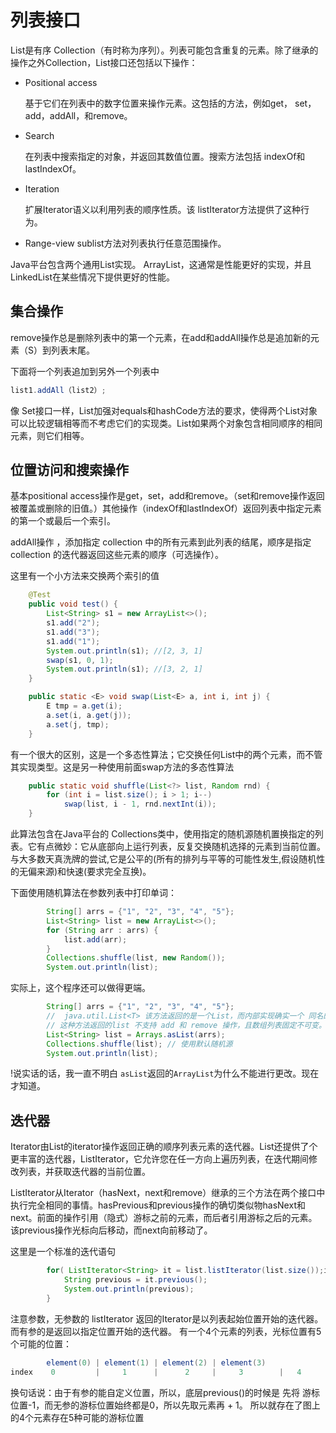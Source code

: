 # 列表接口

List是有序 Collection（有时称为序列）。列表可能包含重复的元素。除了继承的操作之外Collection，List接口还包括以下操作：

- Positional access
    
    基于它们在列表中的数字位置来操作元素。这包括的方法，例如get， set，add，addAll，和remove。
- Search 
    
    在列表中搜索指定的对象，并返回其数值位置。搜索方法包括 indexOf和lastIndexOf。

- Iteration

    扩展Iterator语义以利用列表的顺序性质。该 listIterator方法提供了这种行为。
    
- Range-view
    sublist方法对列表执行任意范围操作。
    
Java平台包含两个通用List实现。 ArrayList，这通常是性能更好的实现，并且 LinkedList在某些情况下提供更好的性能。

## 集合操作
remove操作总是删除列表中的第一个元素，在add和addAll操作总是追加新的元素（S）到列表末尾。

下面将一个列表追加到另外一个列表中
```java
list1.addAll（list2）;
```

像 Set接口一样，List加强对equals和hashCode方法的要求，使得两个List对象可以比较逻辑相等而不考虑它们的实现类。List如果两个对象包含相同顺序的相同元素，则它们相等。

## 位置访问和搜索操作
基本positional access操作是get，set，add和remove。（set和remove操作返回被覆盖或删除的旧值。）其他操作（indexOf和lastIndexOf）返回列表中指定元素的第一个或最后一个索引。

addAll操作 ，添加指定 collection 中的所有元素到此列表的结尾，顺序是指定 collection 的迭代器返回这些元素的顺序（可选操作）。

这里有一个小方法来交换两个索引的值
```java
    @Test
    public void test() {
        List<String> s1 = new ArrayList<>();
        s1.add("2");
        s1.add("3");
        s1.add("1");
        System.out.println(s1); //[2, 3, 1]
        swap(s1, 0, 1);
        System.out.println(s1); //[3, 2, 1]
    }

    public static <E> void swap(List<E> a, int i, int j) {
        E tmp = a.get(i);
        a.set(i, a.get(j));
        a.set(j, tmp);
    }
```

有一个很大的区别，这是一个多态性算法；它交换任何List中的两个元素，而不管其实现类型。这是另一种使用前面swap方法的多态性算法
```java
    public static void shuffle(List<?> list, Random rnd) {
        for (int i = list.size(); i > 1; i--)
            swap(list, i - 1, rnd.nextInt(i));
    }
```

此算法包含在Java平台的 Collections类中，使用指定的随机源随机置换指定的列表。它有点微妙：它从底部向上运行列表，反复交换随机选择的元素到当前位置。与大多数天真洗牌的尝试,它是公平的(所有的排列与平等的可能性发生,假设随机性的无偏来源)和快速(要求完全互换)。

下面使用随机算法在参数列表中打印单词：
```java
        String[] arrs = {"1", "2", "3", "4", "5"};
        List<String> list = new ArrayList<>();
        for (String arr : arrs) {
            list.add(arr);
        }
        Collections.shuffle(list, new Random());
        System.out.println(list);
```

实际上，这个程序还可以做得更端。
```java
        String[] arrs = {"1", "2", "3", "4", "5"};
        //  java.util.List<T> 该方法返回的是一个List，而内部实现确实一个 同名的内部类 ArrayList
        // 这种方法返回的list 不支持 add 和 remove 操作，且数组列表固定不可变。
        List<String> list = Arrays.asList(arrs);
        Collections.shuffle(list); // 使用默认随机源
        System.out.println(list);
```
!说实话的话，我一直不明白 `asList`返回的`ArrayList`为什么不能进行更改。现在才知道。

## 迭代器
Iterator由List的iterator操作返回正确的顺序列表元素的迭代器。List还提供了个更丰富的迭代器，ListIterator，它允许您在任一方向上遍历列表，在迭代期间修改列表，并获取迭代器的当前位置。

ListIterator从Iterator（hasNext，next和remove）继承的三个方法在两个接口中执行完全相同的事情。hasPrevious和previous操作的确切类似物hasNext和next。前面的操作引用（隐式）游标之前的元素，而后者引用游标之后的元素。该previous操作光标向后移动，而next向前移动了。

这里是一个标准的迭代语句
```java
        for( ListIterator<String> it = list.listIterator(list.size());it.hasPrevious();){
            String previous = it.previous();
            System.out.println(previous);
        }
```

注意参数，无参数的 listIterator 返回的Iterator是以列表起始位置开始的迭代器。而有参的是返回以指定位置开始的迭代器。
有一个4个元素的列表，光标位置有5个可能的位置：
```java
        element(0) | element(1) | element(2) | element(3)   
index    0         |     1      |      2     |     3        |   4
```

换句话说：由于有参的能自定义位置，所以，底层previous()的时候是 先将 游标位置-1，而无参的游标位置始终都是0，所以先取元素再 + 1。 所以就存在了图上的4个元素存在5种可能的游标位置
